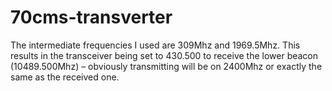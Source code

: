 # 70cms-transverter

The intermediate frequencies I used are 309Mhz and 1969.5Mhz. This results in the transceiver being set to 430.500 to receive the lower beacon (10489.500Mhz) – obviously transmitting will be on 2400Mhz or exactly the same as the received one.
